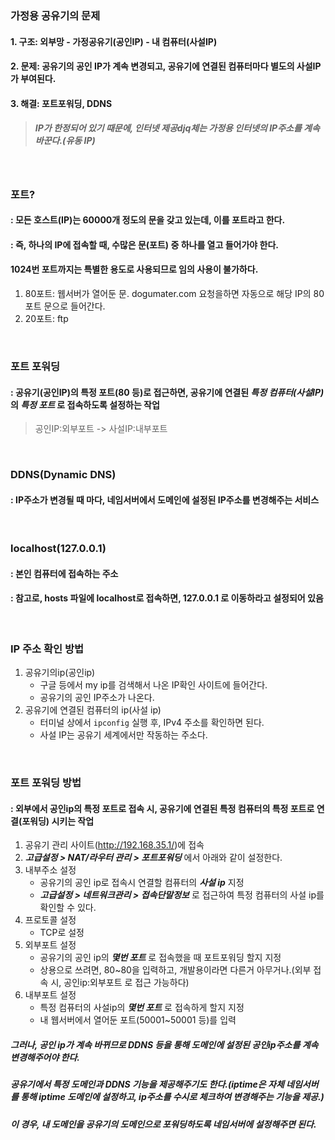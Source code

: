 
### 가정용 공유기의 문제
#### 1. 구조: 외부망 - 가정공유기(공인IP) - 내 컴퓨터(사설IP)
#### 2. 문제: 공유기의 공인 IP가 계속 변경되고, 공유기에 연결된 컴퓨터마다 별도의 사설IP가 부여된다.
#### 3. 해결: 포트포워딩, DDNS
> ##### IP가 한정되어 있기 때문에, 인터넷 제공djq체는 가정용 인터넷의 IP주소를 계속 바꾼다.(유동 IP)

<br>

### 포트?
#### : 모든 호스트(IP)는 60000개 정도의 문을 갖고 있는데, 이를 포트라고 한다.
#### : 즉, 하나의 IP에 접속할 때, 수많은 문(포트) 중 하나를 열고 들어가야 한다.
#### 1024번 포트까지는 특별한 용도로 사용되므로 임의 사용이 불가하다.
1. 80포트: 웹서버가 열어둔 문. dogumater.com 요청을하면 자동으로 해당 IP의 80포트 문으로 들어간다.
2. 20포트: ftp

<br>

### 포트 포워딩
#### : 공유기(공인IP)의 특정 포트(80 등)로 접근하면, 공유기에 연결된 ***특정 컴퓨터(사설IP)*** 의 ***특정 포트*** 로 접속하도록 설정하는 작업
> 공인IP:외부포트 -> 사설IP:내부포트 

<br>

### DDNS(Dynamic DNS)
#### : IP주소가 변경될 때 마다, 네임서버에서 도메인에 설정된 IP주소를 변경해주는 서비스

<br>

### localhost(127.0.0.1)
#### : 본인 컴퓨터에 접속하는 주소
#### : 참고로, hosts 파일에 localhost로 접속하면, 127.0.0.1 로 이동하라고 설정되어 있음

<br>

### IP 주소 확인 방법
1. 공유기의ip(공인ip)
    - 구글 등에서 my ip를 검색해서 나온 IP확인 사이트에 들어간다.
    - 공유기의 공인 IP주소가 나온다.
2. 공유기에 연결된 컴퓨터의 ip(사설 ip)
    - 터미널 상에서 `ipconfig` 실행 후, IPv4 주소를 확인하면 된다.
    - 사설 IP는 공유기 세계에서만 작동하는 주소다.

<br>

### 포트 포워딩 방법
#### : 외부에서 공인ip의 특정 포트로 접속 시, 공유기에 연결된 특정 컴퓨터의 특정 포트로 연결(포워딩) 시키는 작업
1. 공유기 관리 사이트(http://192.168.35.1/)에 접속
2. ***고급설정 > NAT/라우터 관리 > 포트포워딩*** 에서 아래와 같이 설정한다.
3. 내부주소 설정
    - 공유기의 공인 ip로 접속시 연결할 컴퓨터의 ***사설 ip*** 지정
    - ***고급설정 > 네트워크관리 > 접속단말정보*** 로 접근하여 특정 컴퓨터의 사설 ip를 확인할 수 있다.
4. 프로토콜 설정
    - TCP로 설정
5. 외부포트 설정
    - 공유기의 공인 ip의 ***몇번 포트*** 로 접속했을 때 포트포워딩 할지 지정
    - 상용으로 쓰려면, 80~80을 입력하고, 개발용이라면 다른거 아무거나.(외부 접속 시, 공인ip:외부포트 로 접근 가능하다)
6. 내부포트 설정
    - 특정 컴퓨터의 사설ip의 ***몇번 포트*** 로 접속하게 할지 지정
    - 내 웹서버에서 열어둔 포트(50001~50001 등)를 입력
##### 그러나, 공인 ip가 계속 바뀌므로 DDNS 등을 통해 도메인에 설정된 공인ip주소를 계속 변경해주어야 한다.
##### 공유기에서 특정 도메인과 DDNS 기능을 제공해주기도 한다.(iptime은 자체 네임서버를 통해 iptime 도메인에 설정하고, ip주소를 수시로 체크하여 변경해주는 기능을 제공.)
##### 이 경우, 내 도메인을 공유기의 도메인으로 포워딩하도록 네임서버에 설정해주면 된다.
